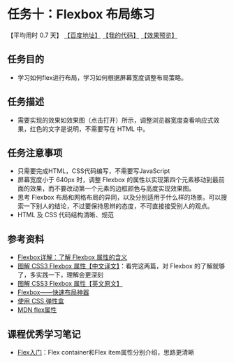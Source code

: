 # 任务十：Flexbox 布局练习
【平均用时 0.7 天】
[【百度地址】](http://ife.baidu.com/course/detail/id/113)
[【我的代码】](https://github.com/baoyuzhang/IFE2017/tree/master/IFE_xiaowei/IFE_xiaowei_task10)
[【效果预览】](https://baoyuzhang.github.io/IFE2017/IFE_xiaowei/IFE_xiaowei_task10/IFE_xiaowei_task10.html)

## 任务目的
- 学习如何flex进行布局，学习如何根据屏幕宽度调整布局策略。

## 任务描述
- 需要实现的效果如效果图（点击打开）所示，调整浏览器宽度查看响应式效果，红色的文字是说明，不需要写在 HTML 中。

## 任务注意事项
- 只需要完成HTML，CSS代码编写，不需要写JavaScript
- 屏幕宽度小于 640px 时，调整 Flexbox 的属性以实现第四个元素移动到最前面的效果，而不要改动第一个元素的边框颜色与高度实现效果图。
- 思考 Flexbox 布局和网格布局的异同，以及分别适用于什么样的场景。可以搜索一下别人的结论，不过要保持思辨的态度，不可直接接受别人的观点。
- HTML 及 CSS 代码结构清晰、规范

## 参考资料
- [Flexbox详解：了解 Flexbox 属性的含义](https://segmentfault.com/a/1190000002910324)
- [图解 CSS3 Flexbox 属性【中文译文】](http://www.w3cplus.com/css3/a-visual-guide-to-css3-flexbox-properties.html)：看完这两篇，对 Flexbox 的了解就够了，多实践一下，理解会更深刻
- [图解 CSS3 Flexbox 属性【英文原文】](https://scotch.io/tutorials/a-visual-guide-to-css3-flexbox-properties)
- [Flexbox——快速布局神器](http://www.w3cplus.com/css3/flexbox-basics.html)
- [使用 CSS 弹性盒](https://developer.mozilla.org/zh-CN/docs/Web/CSS/CSS_Flexible_Box_Layout/Using_CSS_flexible_boxes)
- [MDN flex属性](https://developer.mozilla.org/zh-CN/docs/Web/CSS/flex)

## 课程优秀学习笔记
- [Flex入门](http://ife.baidu.com/note/detail/id/952)：Flex container和Flex item属性分别介绍，思路更清晰
